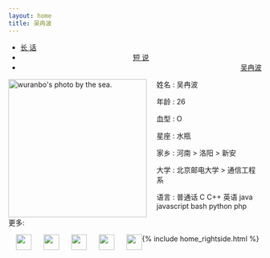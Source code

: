 ```yaml
---
layout: home
title: 吴冉波
---
```


<div class="index-content blog">
    <div class="section">

<ul class="artical-cate">
    <li ><a href="/"><span>长 话</span></a></li>
    <li style="text-align:center"><a href="/misc"><span>短 说</span></a></li>
    <li class="on" style="text-align:right"><a href="/profile"><span>吴冉波</span></a></li>
</ul>

<div class="cate-bar"><span id="cateBar"></span></div>

<div class="artical-list" >
<div>
<img src="http://wuranbo.me/img/me.jpg" width="275px" alt="wuranbo's photo by the sea."
style="float:left;margin-right:20px"></img>
<p>姓名 : 吴冉波</p>
<p>年龄 : 26</p>
<p>血型 : O</p>
<p>星座 : 水瓶</p>
<p>家乡 : 河南 > 洛阳 > 新安</p>
<p>大学 : 北京邮电大学 > 通信工程系</p>
</div>
<div>
<p>语言 : 普通话 C C++ 英语 java javascript bash python php </p>
</div>
<div>
<p  style="padding-right:10px" >更多:</p>
<div  style="float:left;margin-left:20px">
<a href="http://weibo.com/wuranbo/" target="_blank"
style="margin-left:-5px;"><img
src="http://www.sinaimg.cn/blog/developer/wiki/LOGO_32x32.png" alt="" width="31"/></a>
<a href="http://www.douban.com/people/D.o.v.e/" target="_blank"
style="text-align:center;margin-left:20px;"><img
src="http://img3.douban.com/pics/douban-icons/favicon_32x32.png" alt=""
width="31"/></a>
<a href="http://gitcafe.com/monomaniar" target="_blank"
style="text-align:center;margin-left:20px"><img src="http://wuranbo.me/img/gitcafe.jpg" alt=""
width="31"/></a>
<a href="http://github.com/monomaniar" target="_blank"
style="text-align:center;margin-left:20px"><img src="http://wuranbo.me/img/github.ico" alt=""
width="31"/></a>
<a href="http://cn.linkedin.com/pub/吴-冉波/33/862/534"
target="_blank" style="text-align:right;margin-left:20px"><img
src="http://www.linkedin.com/favicon.ico" alt=""
width="31"/></a>
</div>
</div>
</div>
</div>
{% include home_rightside.html %}
</div>
</div>
